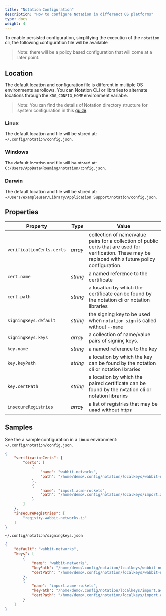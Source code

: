 ```yaml
---
title: "Notation Configuration"
description: "How to configure Notation in differenct OS platforms"
type: docs
weight: 4
---
```


To enable persisted configuration, simplifying the execution of the `notation` cli, the following configuration file will be available

> Note: there will be a policy based configuration that will come at a later point.

## Location

The default location and configuration file is different in multiple OS environments as follows. You can Notation CLI or libraries to alternate locations through the `XDG_CONFIG_HOME` environment variable.

> Note: You can find the details of Notation directory structure for system configuration in this [guide](directory-structure.md).

### Linux

The default location and file will be stored at: `~/.config/notation/config.json`. 

### Windows

The default location and file will be stored at: `C:/Users/AppData/Roaming/notation/config.json`.

### Darwin 

The default location and file will be stored at: `~/Users/exampleuser/Library/Application Support/notation/config.json`.

## Properties

| Property                  | Type     | Value                                                                                                                                                     |
| ------------------------- | -------- | --------------------------------------------------------------------------------------------------------------------------------------------------------- |
| `verificationCerts.certs` | _array_  | collection of name/value pairs for a collection of public certs that are used for verification. These may be replaced with a future policy configuration. |
| `cert.name`               | _string_ | a named reference to the certificate                                                                                                                      |
| `cert.path`               | _string_ | a location by which the certificate can be found by the notation cli or notation libraries                                                                |
| `signingKeys.default`     | _string_ | the signing key to be used when `notation sign` is called without `--name`                                                                                |
| `signingKeys.keys`        | _array_  | a collection of name/value pairs of signing keys.                                                                                                         |
| `key.name`                | _string_ | a named reference to the key                                                                                                                              |
| `key.keyPath`             | _string_ | a location by which the key can be found by the notation cli or notation libraries                                                                        |
| `key.certPath`            | _string_ | a location by which the paired certificate can be found by the notation cli or notation libraries                                                         |
| `insecureRegistries`      | _array_  | a list of registries that may be used without https                                                                                                       |

## Samples

See the a sample configuration in a Linux environment: `~/.config/notation/config.json`. 

```json
{
    "verificationCerts": {
        "certs": [
            {
                "name": "wabbit-networks",
                "path": "/home/demo/.config/notation/localkeys/wabbit-networks.crt"
            },
            {
                "name": "import.acme-rockets",
                "path": "/home/demo/.config/notation/localkeys/import.acme-rockets.crt"
            }
        ]
    },
    "insecureRegistries": [
        "registry.wabbit-networks.io"
    ]
}
```

`~/.config/notation/signingkeys.json`

```json
{
    "default": "wabbit-networks",
    "keys": [
        {
            "name": "wabbit-networks",
            "keyPath": "/home/demo/.config/notation/localkeys/wabbit-networks.key",
            "certPath": "/home/demo/.config/notation/localkeys/wabbit-networks.crt"
        },
        {
            "name": "import.acme-rockets",
            "keyPath": "/home/demo/.config/notation/localkeys/import.acme-rockets.key",
            "certPath": "/home/demo/.config/notation/localkeys/import.acme-rockets.crt"
        }
    ]
}
```